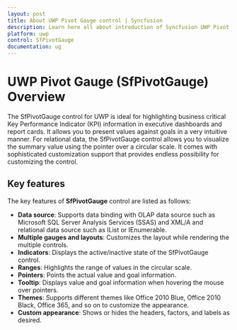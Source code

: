 ```yaml
---
layout: post
title: About UWP Pivot Gauge control | Syncfusion
description: Learn here all about introduction of Syncfusion UWP Pivot Gauge (SfPivotGauge) control, its elements and more.
platform: uwp
control: SfPivotGauge
documentation: ug
---
```


# UWP Pivot Gauge (SfPivotGauge) Overview

The SfPivotGauge control for UWP is ideal for highlighting business critical Key Performance Indicator (KPI) information in executive dashboards and report cards. It allows you to present values against goals in a very intuitive manner. For relational data, the SfPivotGauge control allows you to visualize the summary value using the pointer over a circular scale. It comes with sophisticated customization support that provides endless possibility for customizing the control.

## Key features

The key features of **SfPivotGauge** control are listed as follows:

* **Data source**: Supports data binding with OLAP data source such as Microsoft SQL Server Analysis Services (SSAS) and XML/A and relational data source such as IList or IEnumerable.
* **Multiple gauges and layouts**: Customizes the layout while rendering the multiple controls.
* **Indicators**: Displays the active/inactive state of the SfPivotGauge control.
* **Ranges**: Highlights the range of values in the circular scale.
* **Pointers**: Points the actual value and goal information.
* **Tooltip**: Displays value and goal information when hovering the mouse over pointers.
* **Themes**: Supports different themes like Office 2010 Blue, Office 2010 Black, Office 365, and so on to customize the appearance.
* **Custom appearance**: Shows or hides the headers, factors, and labels as desired.